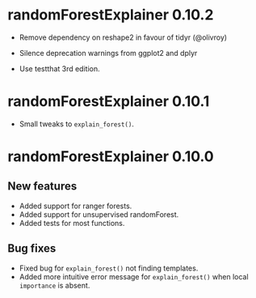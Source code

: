 # randomForestExplainer 0.10.2

* Remove dependency on reshape2 in favour of tidyr (@olivroy)

* Silence deprecation warnings from ggplot2 and dplyr

* Use testthat 3rd edition.

# randomForestExplainer 0.10.1

* Small tweaks to `explain_forest()`.

# randomForestExplainer 0.10.0

## New features
* Added support for ranger forests.
* Added support for unsupervised randomForest.
* Added tests for most functions.

## Bug fixes
* Fixed bug for `explain_forest()` not finding templates.
* Added more intuitive error message for `explain_forest()` when local `importance` is absent.
